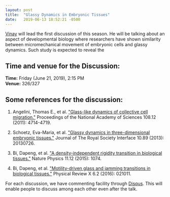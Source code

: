 ```yaml
---
layout: post
title:  "Glassy Dynamics in Embryonic Tissues"
date:   2019-06-13 18:52:21 -0500
---
```


[Vinay](https://www.imsc.res.in/~vinayv/) will lead the first discussion of this season. He will be talking about an aspect of developmental biology where researchers have shown similarity between micromechanical movement of embryonic cells and glassy dynamics. Such study is expected to reveal the 

## Time and venue for the Discussion:
**Time:** Friday (June 21, 2019), 2:15 PM  
**Venue:** 326/327  

## Some references for the discussion:

1. Angelini, Thomas E., et al. ["Glass-like dynamics of collective cell migration."](https://www.pnas.org/content/pnas/108/12/4714.full.pdf) Proceedings of the National Academy of Sciences 108.12 (2011): 4714-4719.

2. Schoetz, Eva-Maria, et al. ["Glassy dynamics in three-dimensional embryonic tissues."](https://royalsocietypublishing.org/doi/pdf/10.1098/rsif.2013.0726) Journal of The Royal Society Interface 10.89 (2013): 20130726.

3. Bi, Dapeng, et al. ["A density-independent rigidity transition in biological tissues."](https://www.nature.com/articles/nphys3471.pdf) Nature Physics 11.12 (2015): 1074.

4. Bi, Dapeng, et al. ["Motility-driven glass and jamming transitions in biological tissues."](https://journals.aps.org/prx/pdf/10.1103/PhysRevX.6.021011) Physical Review X 6.2 (2016): 021011.

For each discussion, we have commenting facility through [Disqus](https://disqus.com/). This will enable people to discuss among each other even after the talk.
